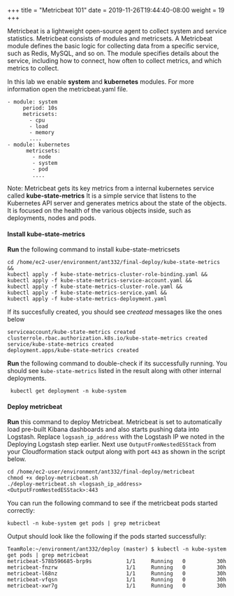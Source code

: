 +++
title = "Metricbeat 101"
date = 2019-11-26T19:44:40-08:00
weight = 19
+++

Metricbeat is a lightweight open-source agent to collect system and service statistics.
Metricbeat consists of modules and metricsets. A Metricbeat module defines the basic logic for collecting data from a specific service, such as Redis, MySQL, and so on. The module specifies details about the service, including how to connect, how often to collect metrics, and which metrics to collect.

In this lab we enable **system** and **kubernetes** modules. For more information open the metricbeat.yaml file.

```
- module: system
     period: 10s
     metricsets:
       - cpu
       - load
       - memory
       ....
- module: kubernetes
      metricsets:
        - node
        - system
        - pod
        ....
```

Note: Metricbeat gets its key metrics from a internal kubernetes service called **kube-state-metrics** It is a simple service that listens to the Kubernetes API server and generates metrics about the state of the objects. It is focused on the health of the various objects inside, such as deployments, nodes and pods.

#### Install kube-state-metrics
**Run** the following command to install kube-state-metricsets

```
cd /home/ec2-user/environment/ant332/final-deploy/kube-state-metrics &&
kubectl apply -f kube-state-metrics-cluster-role-binding.yaml &&
kubectl apply -f kube-state-metrics-service-account.yaml &&
kubectl apply -f kube-state-metrics-cluster-role.yaml &&
kubectl apply -f kube-state-metrics-service.yaml &&
kubectl apply -f kube-state-metrics-deployment.yaml
```

If its succesfully created, you should see *createad* messages like the ones below
```clusterrolebinding.rbac.authorization.k8s.io/kube-state-metrics created
serviceaccount/kube-state-metrics created
clusterrole.rbac.authorization.k8s.io/kube-state-metrics created
service/kube-state-metrics created
deployment.apps/kube-state-metrics created
```
**Run** the following command to double-check if its successfully running. You should see ```kube-state-metrics``` listed in the result along with other internal deployments.

```
 kubectl get deployment -n kube-system
 ```

#### Deploy metricbeat

**Run** this command to deploy Metricbeat. Metricbeat is set to automatically load pre-built Kibana dashboards and also starts pushing data into Logstash. Replace `logsash_ip_address` with the Logstash IP we noted in the Deploying Logstash step earlier. Next use `OutputFromNestedESStack` from your Cloudformation stack output along with port `443` as shown in the script below.

```
cd /home/ec2-user/environment/ant332/final-deploy/metricbeat
chmod +x deploy-metricbeat.sh
./deploy-metricbeat.sh <logsash_ip_address> <OutputFromNestedESStack>:443
```

You can run the following command to see if the metricbeat pods started correctly:

```
kubectl -n kube-system get pods | grep metricbeat
```
Output should look like the following if the pods started successfully:
```
TeamRole:~/environment/ant332/deploy (master) $ kubectl -n kube-system get pods | grep metricbeat
metricbeat-578b596685-brp9s           1/1     Running   0          30h
metricbeat-fnzrw                      1/1     Running   0          30h
metricbeat-l68nz                      1/1     Running   0          30h
metricbeat-vfqsn                      1/1     Running   0          30h
metricbeat-xwr7g                      1/1     Running   0          30h
```
